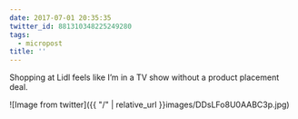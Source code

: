 ```yaml
---
date: 2017-07-01 20:35:35
twitter_id: 881310348225249280
tags:
  - micropost
title: ''
---
```


Shopping at Lidl feels like I’m in a TV show without a product placement deal.

![Image from twitter]({{ "/" | relative_url  }}images/DDsLFo8U0AABC3p.jpg)
